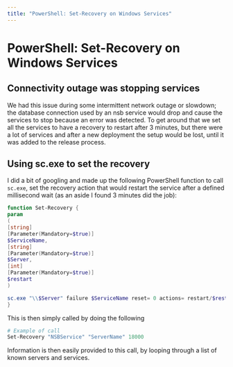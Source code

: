 ```yaml
---
title: "PowerShell: Set-Recovery on Windows Services"
---
```

# PowerShell: Set-Recovery on Windows Services

## Connectivity outage was stopping services

We had this issue during some intermittent network outage or slowdown; the database connection used by an nsb service would drop and cause the services to stop because an error was detected. To get around that we set all the services to have a recovery to restart after 3 minutes, but there were a lot of services and after a new deployment the setup would be lost, until it was added to the release process.

## Using sc.exe to set the recovery

I did a bit of googling and made up the following PowerShell function to call `sc.exe`, set the recovery action that would restart the service after a defined millisecond wait (as an aside I found 3 minutes did the job):

```powershell
function Set-Recovery {
param
(
[string]
[Parameter(Mandatory=$true)]
$ServiceName,
[string]
[Parameter(Mandatory=$true)]
$Server,
[int]
[Parameter(Mandatory=$true)]
$restart
)

sc.exe "\\$Server" failure $ServiceName reset= 0 actions= restart/$restart #Restart after x ms
}
```

This is then simply called by doing the following

```powershell
# Example of call
Set-Recovery "NSBService" "ServerName" 18000
```

Information is then easily provided to this call, by looping through a list of known servers and services.
